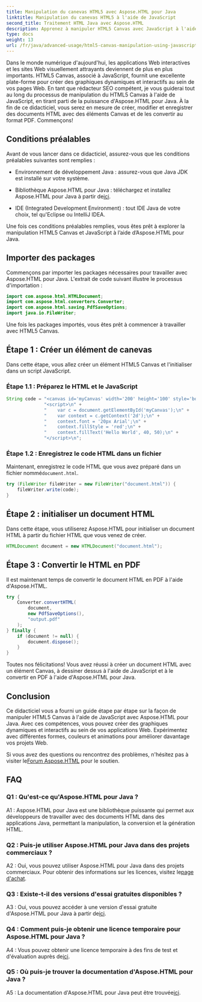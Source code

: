 ```yaml
---
title: Manipulation du canevas HTML5 avec Aspose.HTML pour Java
linktitle: Manipulation du canevas HTML5 à l'aide de JavaScript
second_title: Traitement HTML Java avec Aspose.HTML
description: Apprenez à manipuler HTML5 Canvas avec JavaScript à l'aide d'Aspose.HTML pour Java. Créez des graphiques dynamiques et convertissez-les en PDF.
type: docs
weight: 13
url: /fr/java/advanced-usage/html5-canvas-manipulation-using-javascript/
---
```

Dans le monde numérique d'aujourd'hui, les applications Web interactives et les sites Web visuellement attrayants deviennent de plus en plus importants. HTML5 Canvas, associé à JavaScript, fournit une excellente plate-forme pour créer des graphiques dynamiques et interactifs au sein de vos pages Web. En tant que rédacteur SEO compétent, je vous guiderai tout au long du processus de manipulation du HTML5 Canvas à l'aide de JavaScript, en tirant parti de la puissance d'Aspose.HTML pour Java. À la fin de ce didacticiel, vous serez en mesure de créer, modifier et enregistrer des documents HTML avec des éléments Canvas et de les convertir au format PDF. Commençons!

## Conditions préalables

Avant de vous lancer dans ce didacticiel, assurez-vous que les conditions préalables suivantes sont remplies :

- Environnement de développement Java : assurez-vous que Java JDK est installé sur votre système.

-  Bibliothèque Aspose.HTML pour Java : téléchargez et installez Aspose.HTML pour Java à partir de[ici](https://releases.aspose.com/html/java/).

- IDE (Integrated Development Environment) : tout IDE Java de votre choix, tel qu'Eclipse ou IntelliJ IDEA.

Une fois ces conditions préalables remplies, vous êtes prêt à explorer la manipulation HTML5 Canvas et JavaScript à l’aide d’Aspose.HTML pour Java.

## Importer des packages

Commençons par importer les packages nécessaires pour travailler avec Aspose.HTML pour Java. L'extrait de code suivant illustre le processus d'importation :

```java
import com.aspose.html.HTMLDocument;
import com.aspose.html.converters.Converter;
import com.aspose.html.saving.PdfSaveOptions;
import java.io.FileWriter;
```

Une fois les packages importés, vous êtes prêt à commencer à travailler avec HTML5 Canvas.


## Étape 1 : Créer un élément de canevas

Dans cette étape, vous allez créer un élément HTML5 Canvas et l'initialiser dans un script JavaScript.

### Étape 1.1 : Préparez le HTML et le JavaScript

```java
String code = "<canvas id='myCanvas' width='200' height='100' style='border:1px solid #d3d3d3;'></canvas>\n" +
              "<script>\n" +
              "    var c = document.getElementById('myCanvas');\n" +
              "    var context = c.getContext('2d');\n" +
              "    context.font = '20px Arial';\n" +
              "    context.fillStyle = 'red';\n" +
              "    context.fillText('Hello World', 40, 50);\n" +
              "</script>\n";
```

### Étape 1.2 : Enregistrez le code HTML dans un fichier

 Maintenant, enregistrez le code HTML que vous avez préparé dans un fichier nommé`document.html`.

```java
try (FileWriter fileWriter = new FileWriter("document.html")) {
    fileWriter.write(code);
}
```

## Étape 2 : initialiser un document HTML

Dans cette étape, vous utiliserez Aspose.HTML pour initialiser un document HTML à partir du fichier HTML que vous venez de créer.

```java
HTMLDocument document = new HTMLDocument("document.html");
```

## Étape 3 : Convertir le HTML en PDF

Il est maintenant temps de convertir le document HTML en PDF à l'aide d'Aspose.HTML.

```java
try {
    Converter.convertHTML(
        document,
        new PdfSaveOptions(),
        "output.pdf"
    );
} finally {
    if (document != null) {
        document.dispose();
    }
}
```

Toutes nos félicitations! Vous avez réussi à créer un document HTML avec un élément Canvas, à dessiner dessus à l'aide de JavaScript et à le convertir en PDF à l'aide d'Aspose.HTML pour Java.

## Conclusion

Ce didacticiel vous a fourni un guide étape par étape sur la façon de manipuler HTML5 Canvas à l'aide de JavaScript avec Aspose.HTML pour Java. Avec ces compétences, vous pouvez créer des graphiques dynamiques et interactifs au sein de vos applications Web. Expérimentez avec différentes formes, couleurs et animations pour améliorer davantage vos projets Web.

 Si vous avez des questions ou rencontrez des problèmes, n'hésitez pas à visiter le[Forum Aspose.HTML](https://forum.aspose.com/) pour le soutien.

## FAQ

### Q1 : Qu'est-ce qu'Aspose.HTML pour Java ?

A1 : Aspose.HTML pour Java est une bibliothèque puissante qui permet aux développeurs de travailler avec des documents HTML dans des applications Java, permettant la manipulation, la conversion et la génération HTML.

### Q2 : Puis-je utiliser Aspose.HTML pour Java dans des projets commerciaux ?

 A2 : Oui, vous pouvez utiliser Aspose.HTML pour Java dans des projets commerciaux. Pour obtenir des informations sur les licences, visitez le[page d'achat](https://purchase.aspose.com/buy).

### Q3 : Existe-t-il des versions d'essai gratuites disponibles ?

A3 : Oui, vous pouvez accéder à une version d'essai gratuite d'Aspose.HTML pour Java à partir de[ici](https://releases.aspose.com/).

### Q4 : Comment puis-je obtenir une licence temporaire pour Aspose.HTML pour Java ?

 A4 : Vous pouvez obtenir une licence temporaire à des fins de test et d'évaluation auprès de[ici](https://purchase.aspose.com/temporary-license/).

### Q5 : Où puis-je trouver la documentation d'Aspose.HTML pour Java ?

 A5 : La documentation d'Aspose.HTML pour Java peut être trouvée[ici](https://reference.aspose.com/html/java/).